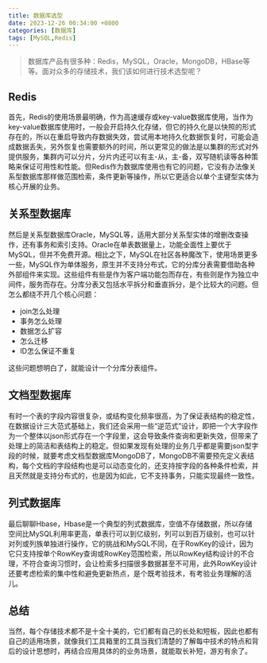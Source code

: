 ```yaml
---
title: 数据库选型
date: 2023-12-26 00:34:00 +0800
categories: [数据库]
tags: [MySQL,Redis]
---
```


> 数据库产品有很多种：Redis，MySQL，Oracle，MongoDB，HBase等等。面对众多的存储技术，我们该如何进行技术选型呢？

## Redis

首先，Redis的使用场景最明确，作为高速缓存或key-value数据库使用，当作为key-value数据库使用时，一般会开启持久化存储，但它的持久化是以快照的形式存在的，所以在重启导致内存数据失效，尝试用本地持久化数据恢复时，可能会造成数据丢失，另外恢复也需要额外的时间，所以更常见的做法是以集群的形式对外提供服务，集群内可以分片，分片内还可以有主-从，主-备，双写随机读等各种策略来保证可用性和性能。但Redis作为数据库使用也有它的问题，它没有办法像关系型数据库那样做范围检索，条件更新等操作，所以它更适合以单个主键型实体为核心开展的业务。

## 关系型数据库

然后是关系型数据库Oracle，MySQL等，适用大部分关系型实体的增删改查操作，还有事务和索引支持。Oracle在单表数据量上，功能全面性上要优于MySQL，但并不免费开源。相比之下，MySQL在社区各种魔改下，使用场景更多一些，MySQL作为单体服务，原生并不支持分布式，它的分库分表需要借助各种外部组件来实现。这些组件有些是作为客户端功能包而存在，有些则是作为独立中间件，服务而存在。分库分表又包括水平拆分和垂直拆分，是个比较大的问题。但怎么都绕不开几个核心问题：
- join怎么处理
- 事务怎么处理
- 数据怎么扩容
- 怎么迁移
- ID怎么保证不重复

这些问题想明白了，就能设计一个分库分表组件。

## 文档型数据库

有时一个表的字段内容很复杂，或结构变化频率很高，为了保证表结构的稳定性，在数据设计三大范式基础上，我们还会采用一些“逆范式”设计，即把一个大字段作为一个整体以json形式存在一个字段里，这会导致条件查询和更新失效，但带来了处理上的简洁和表结构上的稳定。但如果发现有处理的业务几乎都是需要json型字段的时候，就要考虑文档型数据库MongoDB了，MongoDB不需要预先定义表结构，每个文档的字段结构也是可以动态变化的，还支持按字段的各种条件检索，并且天然就是支持分布式的，也是因为如此，它不支持事务，只能实现最终一致性。

## 列式数据库

最后聊聊Hbase，Hbase是一个典型的列式数据库，空值不存储数据，所以存储空间比MySQL利用率更高，单表行可以到亿级别，列可以到百万级别，也可以针对列或列族单独进行操作，它的挑战和MySQL不同，在于RowKey的设计，因为它只支持按单个RowKey查询或RowKey范围检索，所以RowKey结构设计的不合理，不符合查询习惯时，会让检索多扫描很多数据甚至不可用，此外RowKey设计还要考虑检索的集中性和避免更新热点，是个既考验技术，有考验业务理解的活儿。

## 总结

当然，每个存储技术都不是十全十美的，它们都有自己的长处和短板，因此也都有自己的适用场景，就像我们工具箱里的工具当我们清楚的了解每中技术的特点和背后的设计思想时，再结合应用具体的的业务场景，就能取长补短，游刃有余了。